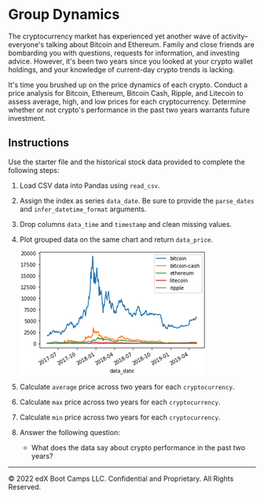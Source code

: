# Group Dynamics

The cryptocurrency market has experienced yet another wave of activity–everyone's talking about Bitcoin and Ethereum. Family and close friends are bombarding you with questions, requests for information, and investing advice. However, it's been two years since you looked at your crypto wallet holdings, and your knowledge of current-day crypto trends is lacking.

It's time you brushed up on the price dynamics of each crypto. Conduct a price analysis for Bitcoin, Ethereum, Bitcoin Cash, Ripple, and Litecoin to assess average, high, and low prices for each cryptocurrency. Determine whether or not crypto's performance in the past two years warrants future investment.

## Instructions

Use the starter file and the historical stock data provided to complete the following steps:

1. Load CSV data into Pandas using `read_csv`.

2. Assign the index as series `data_date`. Be sure to provide the `parse_dates` and `infer_datetime_format` arguments.

3. Drop columns `data_time` and `timestamp` and clean missing values.

4. Plot grouped data on the same chart and return `data_price`.

    ![Sample plot](Images/sample_plot.png)

5. Calculate `average` price across two years for each `cryptocurrency`.

6. Calculate `max` price across two years for each `cryptocurrency`.

7. Calculate `min` price across two years for each `cryptocurrency`.

8. Answer the following question:

    * What does the data say about crypto performance in the past two years? 

---

© 2022 edX Boot Camps LLC. Confidential and Proprietary. All Rights Reserved.
